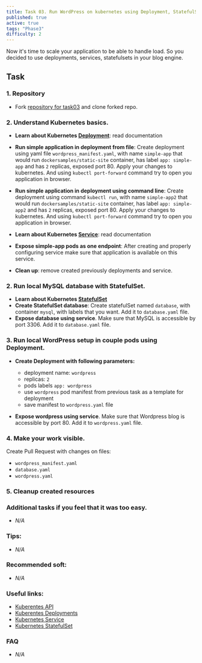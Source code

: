 ```yaml
---
title: Task 03. Run WordPress on kubernetes using Deployment, StatefulSet, Service.
published: true
active: true
tags: "Phase3"
difficulty: 2
---
```


Now it's time to scale your application to be able to handle load. So you decided to use deployments, services, statefulsets in your blog engine.

<!--more-->

## Task

### 1. Repository

- Fork [repository for task03](https://github.com/learningdevops-makvaz-com/phase03_task03) and clone forked repo.

### 2. Understand Kubernetes basics.

- **Learn about Kubernetes [Deployment](https://kubernetes.io/docs/concepts/workloads/controllers/deployment/)**: read documentation
- **Run simple application in deployment from file**: Create deployment using yaml file `wordpress_manifest.yaml`, with name `simple-app` that would run `dockersamples/static-site` container, has label `app: simple-app` and has `2` replicas, exposed port 80. Apply your changes to kubernetes. And using `kubectl port-forward` command try to open you application in browser.
- **Run simple application in deployment using command line**: Create deployment using command `kubectl run`, with name `simple-app2` that would run `dockersamples/static-site` container, has label `app: simple-app2` and has `2` replicas, exposed port 80. Apply your changes to kubernetes. And using `kubectl port-forward` command try to open you application in browser.

- **Learn about Kubernetes [Service](https://kubernetes.io/docs/concepts/services-networking/service/)**: read documentation
- **Expose simple-app pods as one endpoint**: After creating and properly configuring service make sure that application is available on this service.
- **Clean up**: remove created previously deployments and service.

### 2. Run local MySQL database with StatefulSet.

- **Learn about Kubernetes [StatefulSet](https://kubernetes.io/docs/concepts/workloads/controllers/statefulset/)**
- **Create StatefulSet database**: Create statefulSet named `database`, with container `mysql`, with labels that you want. Add it to `database.yaml` file.
- **Expose database using service**. Make sure that MySQL is accessible by port 3306. Add it to `database.yaml` file.

### 3. Run local WordPress setup in couple pods using Deployment.

- **Create Deployment with following parameters:**
  - deployment name: `wordpress`
  - replicas: `2`
  - pods labels `app: wordpress`
  - use `wordpress` pod manifest from previous task as a template for deployment
  - save manifest to `wordpress.yaml` file

- **Expose wordpress using service**. Make sure that Wordpress blog is accessible by port 80. Add it to `wordpress.yaml` file.

### 4. Make your work visible.

Create Pull Request with changes on files:

- `wordpress_manifest.yaml`
- `database.yaml`
- `wordpress.yaml`

### 5. Cleanup created resources

### Additional tasks if you feel that it was too easy.

- _N/A_

### Tips:

- _N/A_

### Recommended soft:

- _N/A_

### Useful links:

- [Kuberentes API](https://kubernetes.io/docs/reference/generated/kubernetes-api/v1.22/)
- [Kuberentes Deployments](https://kubernetes.io/docs/concepts/workloads/controllers/deployment/)
- [Kubernetes Service](https://kubernetes.io/docs/concepts/services-networking/service/)
- [Kubernetes StatefulSet](https://kubernetes.io/docs/concepts/workloads/controllers/statefulset/)

### FAQ

- _N/A_
